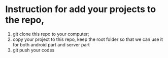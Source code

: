 # Instruction for add your projects to the repo,

1. git clone this repo to your computer;
2. copy your project to this repo, keep the root folder so that we can use it for both android part and server part
3. git push your codes
